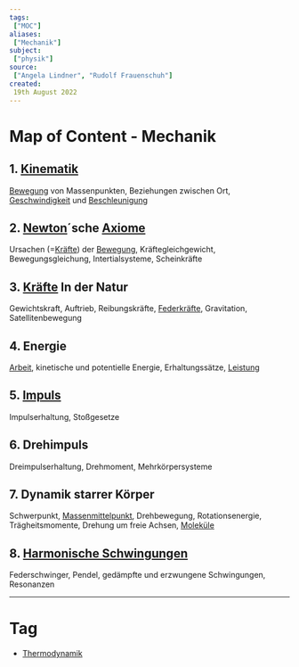 ```yaml
---
tags:
 ["MOC"]
aliases:
 ["Mechanik"]
subject:
 ["physik"]
source:
 ["Angela Lindner", "Rudolf Frauenschuh"]
created:
 19th August 2022
---
```


# Map of Content - Mechanik

## 1. [Kinematik](Kinematik.md)

[Bewegung](Kinematik.md) von Massenpunkten, Beziehungen zwischen Ort, [Geschwindigkeit](Kinematik.md) und [Beschleunigung](Kinematik.md)

## 2. [Newton](Newtonsche%20Axiome.md)´sche [Axiome](../Mathematik/Axiom.md)

Ursachen (=[Kräfte](Newtonsche%20Axiome.md)) der [Bewegung](Kinematik.md), Kräftegleichgewicht, Bewegungsgleichung, Intertialsysteme, Scheinkräfte

## 3. [Kräfte](Newtonsche%20Axiome.md) In der Natur

 Gewichtskraft, Auftrieb, Reibungskräfte, [Federkräfte](Federkraft.md), Gravitation, Satellitenbewegung

## 4. Energie

 [Arbeit](Mechanische%20Arbeit.md), kinetische und potentielle Energie, Erhaltungssätze, [Leistung](Elektrische%20Leistung.md) 

## 5. [Impuls](Impuls.md)

Impulserhaltung, Stoßgesetze

## 6. Drehimpuls

Dreimpulserhaltung, Drehmoment, Mehrkörpersysteme

## 7. Dynamik starrer Körper

 Schwerpunkt, [Massenmittelpunkt](../Mathematik/mathe%20(4)/Vielteilchen-Systeme.md), Drehbewegung, Rotationsenergie, Trägheitsmomente, Drehung um freie Achsen, [Moleküle](../Chemie/Atombindung.md) 

## 8. [Harmonische Schwingungen](harmonische%20Schwingungen.md)

 Federschwinger, Pendel, gedämpfte und erzwungene Schwingungen, Resonanzen

---

# Tag

- [Thermodynamik](Thermodynamik.md)